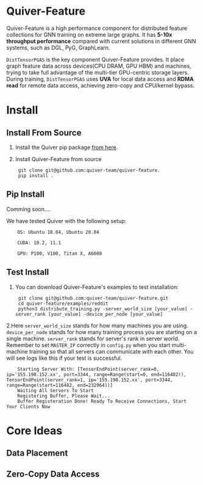 # Quiver-Feature
Quiver-Feature is a high performance component for distributed feature collections for GNN training on extreme large graphs. It has **5-10x throughput performance** compared with current solutions in different GNN systems, such as DGL, PyG, GraphLearn.

`DistTensorPGAS` is the key component Quiver-Feature provides. It place graph feature data across devices(CPU DRAM, GPU HBM) and machines, trying to take full advantage of the multi-tier GPU-centric storage layers. During training, `DistTensorPGAS` uses **UVA** for local data access and **RDMA read** for remote data access, achieving zero-copy and CPU/kernel bypass.


# Install


## Install From Source
1. Install the Quiver pip package [from here](https://github.com/quiver-team/torch-quiver).

2. Install Quiver-Feature from source

        git clone git@github.com:quiver-team/quiver-feature.
        pip install .

## Pip Install

Comming soon....

We have tested Quiver with the following setup:

        OS: Ubuntu 18.04, Ubuntu 20.04

        CUDA: 10.2, 11.1

        GPU: P100, V100, Titan X, A6000

## Test Install

1. You can download Quiver-Feature's examples to test installation:

        git clone git@github.com:quiver-team/quiver-feature.git
        cd quiver-feature/examples/reddit
        python3 distribute_training.py -server_world_size [your_value] -server_rank [your_value] -device_per_node [your_value]

2.Here `server_world_size` stands for how many machines you are using. `device_per_node` stands for how many training process you are starting on a single machine. `server_rank` stands for server's rank in server world. Remember to set `MASTER_IP` correctly in `config.py` when you start multi-machine training so that all servers can communicate with each other. You will see logs like this if your test is successful.

        Starting Server With: [TensorEndPoint(server_rank=0, ip='155.198.152.xx', port=3344, range=Range(start=0, end=116482)), TensorEndPoint(server_rank=1, ip='155.198.152.xx', port=3344, range=Range(start=116482, end=232964))]
        Waiting All Servers To Start
        Registering Buffer, Please Wait...
        Buffer Registeration Done! Ready To Receive Connections, Start Your Clients Now
       

# Core Ideas

## Data Placement

## Zero-Copy Data Access